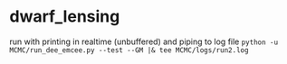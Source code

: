 # dwarf_lensing

run with printing in realtime (unbuffered) and piping to log file
`python -u MCMC/run_dee_emcee.py --test --GM |& tee MCMC/logs/run2.log`
